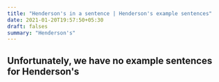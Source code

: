```yaml
---
title: "Henderson's in a sentence | Henderson's example sentences"
date: 2021-01-20T19:57:50+05:30
draft: falses
summary: "Henderson's"
---
```

## Unfortunately, we have no example sentences for Henderson's                 
